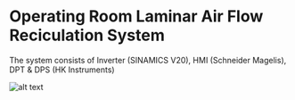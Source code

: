 # Operating Room Laminar Air Flow Reciculation System

The system consists of Inverter (SINAMICS V20), HMI (Schneider Magelis), DPT & DPS (HK Instruments)

![alt text](https://hamid-najafi.ir/assets/img/portfolio/C1%20Tech/LAF%20Recycle/LAF-Recycle.gif)
